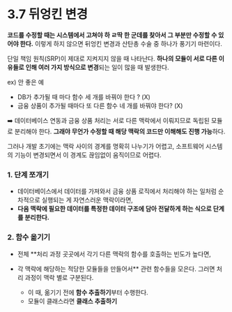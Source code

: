 # 3.7 뒤엉킨 변경

**코드를 수정할 때는 시스템에서 고쳐야 하 ㄹ딱 한 군데를 찾아서 그 부분만 수정할 수 있어야 한다.**
이렇게 하지 않으면 뒤엉킨 변경과 산탄총 수술 중 하나가 풍기기 마련이다.

단일 책임 원칙(SRP)이 제대로 지켜지지 않을 때 나타난다.
**하나의 모듈이 서로 다른 이유들로 인해 여러 가지 방식으로 변경**되는 일이 많을 때 발생한다.

ex) 안 좋은 예

- DB가 추가될 때 마다 함수 세 개를 바꿔야 한다 ? (X)
- 금융 상품이 추가될 때마다 또 다른 함수 네 개를 바꿔야 한다? (X)

➡️ 데이터베이스 연동과 금융 상품 처리는 서로 다른 맥락에서 이뤄지므로 독립된 모듈로 분리해야 한다. **그래야 무언가 수정할 때 해당 맥락의 코드만 이해해도 진행 가능**하다.

그러나 개발 초기에는 맥락 사이의 경계를 명확히 나누기가 어렵고, 소프트웨어 시스템의 기능이 변경되면서 이 경계도 끊임없이 움직이므로 어렵다.

### 1. 단계 쪼개기

- 데이터베이스에서 데이터를 가져와서 금융 상품 로직에서 처리해야 하는 일처럼 순차적으로 실행되는 게 자연스러운 맥락이라면,
- **다음 맥락에 필요한 데이터를 특정한 데이터 구조에 담아 전달하게 하는 식으로 단계를 분리한다.**

### 2. 함수 옮기기

- 전체 \*\*처리 과정 곳곳에서 각기 다른 맥락의 함수를 호출하는 빈도가 높다면,
- 각 맥락에 해당하는 적당한 모듈들을 만들어서\*\* 관련 함수들을 모은다. 그러면 처리 과정이 맥락 별로 구분된다.

  - 이 때, 옮기기 전에 **함수 추출하기**부터 수행한다.
  - 모듈이 클래스라면 **클래스 추출하기**
